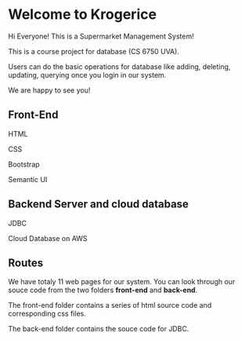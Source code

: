 # Welcome to Krogerice
Hi Everyone! This is a Supermarket Management System!

This is a course project for database (CS 6750 UVA).

Users can do the basic operations for database like adding, deleting, updating, querying once you login in our system.

We are happy to see you!

## Front-End
HTML

CSS

Bootstrap

Semantic UI

## Backend Server and cloud database
JDBC

Cloud Database on AWS

## Routes
We have totaly 11 web pages for our system. You can look through our souce code from the two folders **front-end** and **back-end**. 

The front-end folder contains a series of html source code and corresponding css files.

The back-end folder contains the souce code for JDBC.
